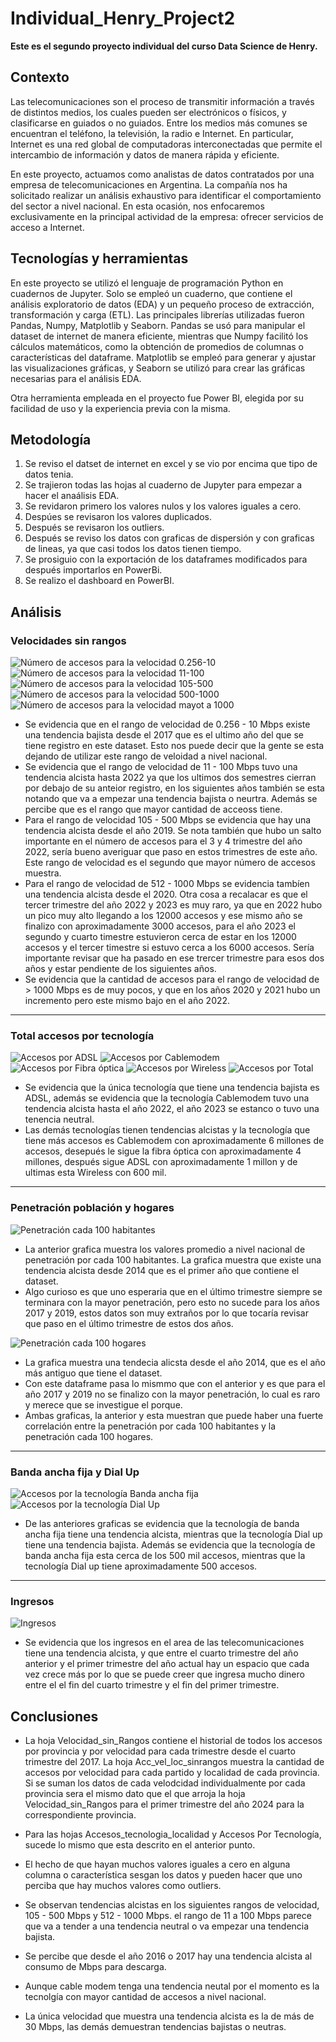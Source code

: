 # Individual_Henry_Project2

**Este es el segundo proyecto individual del curso Data Science de Henry.**


## Contexto

Las telecomunicaciones son el proceso de transmitir información a través de distintos medios, los cuales pueden ser electrónicos o físicos, y clasificarse en guiados o no guiados. Entre los medios más comunes se encuentran el teléfono, la televisión, la radio e Internet. En particular, Internet es una red global de computadoras interconectadas que permite el intercambio de información y datos de manera rápida y eficiente.

En este proyecto, actuamos como analistas de datos contratados por una empresa de telecomunicaciones en Argentina. La compañía nos ha solicitado realizar un análisis exhaustivo para identificar el comportamiento del sector a nivel nacional. En esta ocasión, nos enfocaremos exclusivamente en la principal actividad de la empresa: ofrecer servicios de acceso a Internet.


## Tecnologías y herramientas

En este proyecto se utilizó el lenguaje de programación Python en cuadernos de Jupyter. Solo se empleó un cuaderno, que contiene el análisis exploratorio de datos (EDA) y un pequeño proceso de extracción, transformación y carga (ETL). Las principales librerías utilizadas fueron Pandas, Numpy, Matplotlib y Seaborn. Pandas se usó para manipular el dataset de internet de manera eficiente, mientras que Numpy facilitó los cálculos matemáticos, como la obtención de promedios de columnas o características del dataframe. Matplotlib se empleó para generar y ajustar las visualizaciones gráficas, y Seaborn se utilizó para crear las gráficas necesarias para el análisis EDA.

Otra herramienta empleada en el proyecto fue Power BI, elegida por su facilidad de uso y la experiencia previa con la misma.


## Metodología

1. Se reviso el datset de internet en excel y se vio por encima que tipo de datos tenia.
2. Se trajieron todas las hojas al cuaderno de Jupyter para empezar a hacer el anaálisis EDA.
3. Se revidaron primero los valores nulos y los valores iguales a cero.
4. Despúes se revisaron los valores duplicados.
5. Después se revisaron los outliers.
6. Después se reviso los datos con graficas de dispersión y con graficas de lineas, ya que casi todos los datos tienen tiempo.
7. Se prosiguio con la exportación de los dataframes modificados para después importarlos en PowerBi.
8. Se realizo el dashboard en PowerBI.


## Análisis

### Velocidades sin rangos
![Número de accesos para la velocidad 0.256-10](./Imagenes/acc_vel_0.256-10.png)
![Número de accesos para la velocidad 11-100](./Imagenes/acc_vel_11-100.png)
![Número de accesos para la velocidad 105-500](./Imagenes/acc_vel_105-500.png)
![Número de accesos para la velocidad 500-1000](./Imagenes/acc_vel_500-1000.png)
![Número de accesos para la velocidad mayot a 1000](./Imagenes/acc_vel_mayor_a_1000.png)

* Se evidencia que en el rango de velocidad de 0.256 - 10 Mbps existe una tendencia bajista desde el 2017 que es el ultimo año del que se tiene registro en este dataset. Esto nos puede decir que la gente se esta dejando de utilizar este rango de veloidad a nivel nacional.
* Se evidencia que el rango de velocidad de 11 - 100 Mbps tuvo una tendencia alcista hasta 2022 ya que los ultimos dos semestres cierran por debajo de su anteior registro, en los siguientes años también se esta notando que va a empezar una tendencia bajista o neurtra. Además se percibe que es el rango que mayor cantidad de acceoss tiene.
* Para el rango de velocidad 105 - 500 Mbps se evidencia que hay una tendencia alcista desde el año 2019. Se nota también que hubo un salto importante en el número de accesos para el 3 y 4 trimestre del año 2022, sería bueno averiguar que paso en estos trimestres de este año. Este rango de velocidad es el segundo que mayor número de accesos muestra.
* Para el rango de velocidad de 512 - 1000 Mbps se evidencia tambíen una tendencia alcista desde el 2020. Otra cosa a recalacar es que el tercer trimestre del año 2022 y 2023 es muy raro, ya que en 2022 hubo un pico muy alto llegando a los 12000 accesos y ese mismo año se finalizo con aproximadamente 3000 accesos, para el año 2023 el segundo y cuarto timestre estuvieron cerca de estar en los 12000 accesos y el tercer timestre si estuvo cerca a los 6000 accesos. Sería importante revisar que ha pasado en ese trercer trimestre para esos dos años y estar pendiente de los siguientes años.
* Se evidencia que la cantidad de accesos para el rango de velocidad de > 1000 Mbps es de muy pocos, y que en los años 2020 y 2021 hubo un incremento pero este mismo bajo en el año 2022.

---

### Total accesos por tecnología
![Accesos por ADSL](./Imagenes/Acc_ADSL.png)
![Accesos por Cablemodem](./Imagenes/Acc_Cablemodem.png)
![Accesos por Fibra óptica](./Imagenes/Acc_Fibra_Optica.png)
![Accesos por Wireless](./Imagenes/Acc_Wireless.png)
![Accesos por Total](./Imagenes/Acc_Total.png)

* Se evidencia que la única tecnología que tiene una tendencia bajista es ADSL, además se evidencia que la tecnología Cablemodem tuvo una tendencia alcista hasta el año 2022, el año 2023 se estanco o tuvo una tenencia neutral.
* Las demás tecnologías tienen tendencias alcistas y la tecnología que tiene más accesos es Cablemodem con aproximadamente 6 millones de accesos, desepués le sigue la fibra óptica con aproximadamente 4 millones, después sigue ADSL con aproximadamente 1 millon y de ultimas esta Wireless con 600 mil.

---

### Penetración población y hogares

![Penetración cada 100 habitantes](./Imagenes/Penet_cada_100_hab.png)

* La anterior grafica muestra los valores promedio a nivel nacional de penetración por cada 100 habitantes. La grafica muestra que existe una tendencia alcista desde 2014 que es el primer año que contiene el dataset.
* Algo curioso es que uno esperaria que en el último trimestre siempre se terminara con la mayor penetración, pero esto no sucede para los años 2017 y 2019, estos datos son muy extraños por lo que tocaría revisar que paso en el último trimestre de estos dos años.

![Penetración cada 100 hogares](./Imagenes/Penet_cada_100_hog.png)

* La grafica muestra una tendecia alicsta desde el año 2014, que es el año más antiguo que tiene el dataset.
* Con este dataframe pasa lo mismmo que con el anterior y es que para el año 2017 y 2019 no se finalizo con la mayor penetración, lo cual es raro y merece que se investigue el porque.
* Ambas graficas, la anterior y esta muestran que puede haber una fuerte correlación entre la penetración por cada 100 habitantes y la penetración cada 100 hogares.

---

### Banda ancha fija y Dial Up

![Accesos por la tecnología Banda ancha fija](./Imagenes/Acc_Banda_Ancha_Fija.png)
![Accesos por la tecnología Dial Up](./Imagenes/Acc_Dial_Up.png)

* De las anteriores graficas se evidencia que la tecnología de banda ancha fija tiene una tendencia alcista, mientras que la tecnología Dial up tiene una tendencia bajista. Además se evidencia que la tecnología de banda ancha fija esta cerca de los 500 mil accesos, mientras que la tecnología Dial up tiene aproximadamente 500 accesos.

---

### Ingresos

![Ingresos](./Imagenes/Ingresos.png)

* Se evidencia que los ingresos en el area de las telecomunicaciones tiene una tendencia alcista, y que entre el cuarto trimestre del año anterior y el primer trimestre del año actual hay un espacio que cada vez crece más por lo que se puede creer que ingresa mucho dinero entre el el fin del cuarto trimestre y el fin del primer trimestre.


## Conclusiones

* La hoja Velocidad_sin_Rangos contiene el historial de todos los accesos por provincia y por velocidad para cada trimestre desde el cuarto trimestre del 2017. La hoja Acc_vel_loc_sinrangos muestra la cantidad de accesos por velocidad para cada partido y localidad de cada provincia. Si se suman los datos de cada velodcidad individualmente por cada provincia sera el mismo dato que el que arroja la hoja Velocidad_sin_Rangos para el primer trimestre del año 2024 para la correspondiente provincia.

* Para las hojas Accesos_tecnologia_localidad y Accesos Por Tecnología, sucede lo mismo que esta descrito en el anterior punto.

* El hecho de que hayan muchos valores iguales a cero en alguna columna o característica sesgan los datos y pueden hacer que uno perciba que hay muchos valores como outliers.

* Se observan tendencias alcistas en los siguientes rangos de velocidad, 105 - 500 Mbps y 512 - 1000 Mbps. el rango de 11 a 100 Mbps parece que va a tender a una tendencia neutral o va empezar una tendencia bajista.

* Se percibe que desde el año 2016 o 2017 hay una tendencia alcista al consumo de Mbps para descarga.

* Aunque cable modem tenga una tendencia neutal por el momento es la tecnolgía con mayor cantidad de accesos a nivel nacional.

* La única velocidad que muestra una tendencia alcista es la de más de 30 Mbps, las demás demuestran tendencias bajistas o neutras.